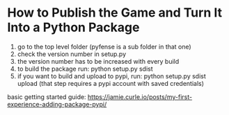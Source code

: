 # How to Publish the Game and Turn It Into a Python Package

1. go to the top level folder (pyfense is a sub folder in that one)
2. check the version number in setup.py
3. the version number has to be increased with every build
4. to build the package run: python setup.py sdist
5. if you want to build and upload to pypi, run: python setup.py sdist upload (that step requires a pypi account with saved credentials)

basic getting started guide: https://jamie.curle.io/posts/my-first-experience-adding-package-pypi/
